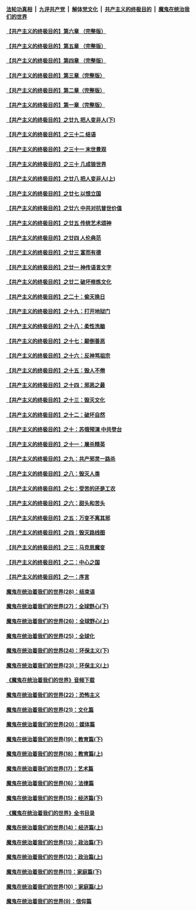 

####  [法轮功真相](../../../../basic/blob/master/README.md?t=06291131) &nbsp;|&nbsp; [九评共产党](../../../../9ping.md/blob/master/README.md?t=06291131) &nbsp;|&nbsp; [解体党文化](../../../../jtdwh.md/blob/master/README.md?t=06291131)  &nbsp;|&nbsp; [共产主义的终极目的](../../../../gczydzjmd.md/blob/master/README.md?t=06291131) &nbsp;|&nbsp; [魔鬼在统治我们的世界](../../../../mgztzwmdsj.md/blob/master/README.md?t=06291131) 

#### [【共产主义的终极目的】第六章 （完整版）](../pages/nsc422/n11428913.md?t=06291131) 

#### [【共产主义的终极目的】第五章 （完整版）](../pages/nsc422/n11428912.md?t=06291131) 

#### [【共产主义的终极目的】第四章 （完整版）](../pages/nsc422/n11428907.md?t=06291131) 

#### [【共产主义的终极目的】第三章（完整版）](../pages/nsc422/n11428848.md?t=06291131) 

#### [【共产主义的终极目的】第二章（完整版）](../pages/nsc422/n11428831.md?t=06291131) 

#### [【共产主义的终极目的】第一章（完整版）](../pages/nsc422/n11417651.md?t=06291131) 

#### [【共产主义的终极目的】之廿九 把人变非人(下)](../pages/nsc422/n11344140.md?t=06291131) 

#### [【共产主义的终极目的】之三十二 结语](../pages/nsc422/n11360535.md?t=06291131) 

#### [【共产主义的终极目的】之三十一 末世景观](../pages/nsc422/n11351129.md?t=06291131) 

#### [【共产主义的终极目的】之三十 几成狼世界](../pages/nsc422/n11348280.md?t=06291131) 

#### [【共产主义的终极目的】之廿八 把人变非人(上)](../pages/nsc422/n11340492.md?t=06291131) 

#### [【共产主义的终极目的】之廿七 以恨立国](../pages/nsc422/n11336944.md?t=06291131) 

#### [【共产主义的终极目的】之廿六 中共对抗普世价值](../pages/nsc422/n11324785.md?t=06291131) 

#### [【共产主义的终极目的】之廿五 传统艺术颂神](../pages/nsc422/n11296396.md?t=06291131) 

#### [【共产主义的终极目的】之廿四 人伦典范](../pages/nsc422/n11296397.md?t=06291131) 

#### [【共产主义的终极目的】之廿三 富而有德](../pages/nsc422/n11283598.md?t=06291131) 

#### [【共产主义的终极目的】之廿一 神传语言文字](../pages/nsc422/n11263265.md?t=06291131) 

#### [【共产主义的终极目的】之廿二 破坏修炼文化](../pages/nsc422/n11245728.md?t=06291131) 

#### [【共产主义的终极目的】之二十：偷天换日](../pages/nsc422/n11238846.md?t=06291131) 

#### [【共产主义的终极目的】之十九：打开地狱门](../pages/nsc422/n11206376.md?t=06291131) 

#### [【共产主义的终极目的】之十八：柔性洗脑](../pages/nsc422/n11199994.md?t=06291131) 

#### [【共产主义的终极目的】之十七：颠倒善恶](../pages/nsc422/n11179782.md?t=06291131) 

#### [【共产主义的终极目的】之十六：反神骂祖宗](../pages/nsc422/n11166798.md?t=06291131) 

#### [【共产主义的终极目的】之十五：毁人不倦](../pages/nsc422/n11166792.md?t=06291131) 

#### [【共产主义的终极目的】之十四：邪恶之最](../pages/nsc422/n11150249.md?t=06291131) 

#### [【共产主义的终极目的】之十三：毁灭文化](../pages/nsc422/n11135227.md?t=06291131) 

#### [【共产主义的终极目的】之十二：破坏自然](../pages/nsc422/n11135214.md?t=06291131) 

#### [【共产主义的终极目的】之十：苏俄预演 中共登台](../pages/nsc422/n11118424.md?t=06291131) 

#### [【共产主义的终极目的】之十一：屠杀精英](../pages/nsc422/n11118442.md?t=06291131) 

#### [【共产主义的终极目的】之九：共产邪灵一路杀](../pages/nsc422/n11114139.md?t=06291131) 

#### [【共产主义的终极目的】之八：毁灭人类](../pages/nsc422/n11108503.md?t=06291131) 

#### [【共产主义的终极目的】之七：受苦的还是工农](../pages/nsc422/n11101809.md?t=06291131) 

#### [【共产主义的终极目的】之六：甜头和苦头](../pages/nsc422/n11096971.md?t=06291131) 

#### [【共产主义的终极目的】之五：万变不离其邪](../pages/nsc422/n11091285.md?t=06291131) 

#### [【共产主义的终极目的】之四：毁灭路线图](../pages/nsc422/n11086284.md?t=06291131) 

#### [【共产主义的终极目的】之三：马克思魔变](../pages/nsc422/n11061941.md?t=06291131) 

#### [【共产主义的终极目的】之二：中心之国](../pages/nsc422/n11047728.md?t=06291131) 

#### [【共产主义的终极目的】之一：序言](../pages/nsc422/n11086077.md?t=06291131) 

#### [魔鬼在统治着我们的世界(28)：结束语](../pages/nsc422/n10936246.md?t=06291131) 

#### [魔鬼在统治着我们的世界(27)：全球野心(下)](../pages/nsc422/n10928319.md?t=06291131) 

#### [魔鬼在统治着我们的世界(26)：全球野心(上)](../pages/nsc422/n10900318.md?t=06291131) 

#### [魔鬼在统治着我们的世界(25)：全球化](../pages/nsc422/n10788205.md?t=06291131) 

#### [魔鬼在统治着我们的世界(24)：环保主义(下)](../pages/nsc422/n10695307.md?t=06291131) 

#### [魔鬼在统治着我们的世界(23)：环保主义(上)](../pages/nsc422/n10688613.md?t=06291131) 

#### [《魔鬼在统治着我们的世界》音频下载](../pages/nsc422/n10635553.md?t=06291131) 

#### [魔鬼在统治着我们的世界(22)：恐怖主义](../pages/nsc422/n10614727.md?t=06291131) 

#### [魔鬼在统治着我们的世界(21)：文化篇](../pages/nsc422/n10597706.md?t=06291131) 

#### [魔鬼在统治着我们的世界(20)：媒体篇](../pages/nsc422/n10586579.md?t=06291131) 

#### [魔鬼在统治着我们的世界(19)：教育篇(下)](../pages/nsc422/n10564808.md?t=06291131) 

#### [魔鬼在统治着我们的世界(18)：教育篇(上)](../pages/nsc422/n10526970.md?t=06291131) 

#### [魔鬼在统治着我们的世界(17)：艺术篇](../pages/nsc422/n10499093.md?t=06291131) 

#### [魔鬼在统治着我们的世界(16)：法律篇](../pages/nsc422/n10485969.md?t=06291131) 

#### [魔鬼在统治着我们的世界(15)：经济篇(下)](../pages/nsc422/n10469975.md?t=06291131) 

#### [《魔鬼在统治着我们的世界》全书目录](../pages/nsc422/n10464261.md?t=06291131) 

#### [魔鬼在统治着我们的世界(14)：经济篇(上)](../pages/nsc422/n10457370.md?t=06291131) 

#### [魔鬼在统治着我们的世界(13)：政治篇(下)](../pages/nsc422/n10448270.md?t=06291131) 

#### [魔鬼在统治着我们的世界(12)：政治篇(上)](../pages/nsc422/n10444576.md?t=06291131) 

#### [魔鬼在统治着我们的世界(11)：家庭篇(下)](../pages/nsc422/n10440961.md?t=06291131) 

#### [魔鬼在统治着我们的世界(10)：家庭篇(上)](../pages/nsc422/n10435448.md?t=06291131) 

#### [魔鬼在统治着我们的世界(9)：信仰篇](../pages/nsc422/n10432159.md?t=06291131) 

